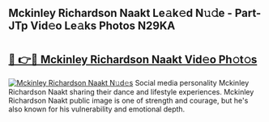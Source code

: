 ## Mckinley Richardson Naakt Le𝚊k𝚎d N𝚞𝚍e - Part-JTp Vid𝚎o Le𝚊ks Photos N29KA

# <h2><a href="http://fb252a.evod.top/?m=Mckinley+Richardson+Naakt">🔗 👉🔴 Mckinley Richardson Naakt Vid𝚎o Ph𝚘t𝚘s</a></h2>

[![Mckinley Richardson Naakt N𝚞d𝚎s](https://i.imgur.com/8V9OHl7.gif)](http://fb252a.evod.top/?m=Mckinley+Richardson+Naakt)
Social media personality Mckinley Richardson Naakt sharing their dance and lifestyle experiences. Mckinley Richardson Naakt public image is one of strength and courage, but he's also known for his vulnerability and emotional depth. 
